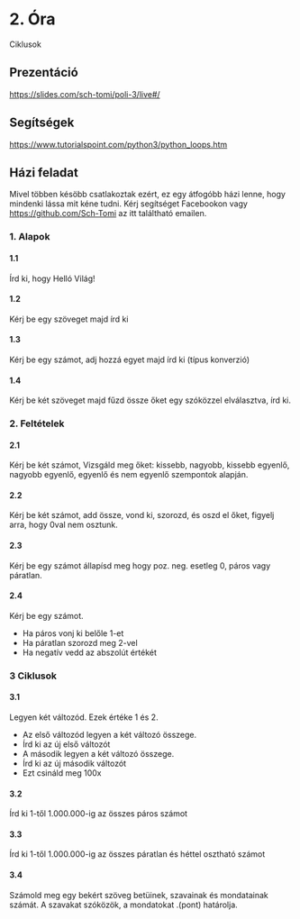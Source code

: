 # 2. Óra

Ciklusok

## Prezentáció
https://slides.com/sch-tomi/poli-3/live#/

## Segítségek
https://www.tutorialspoint.com/python3/python_loops.htm


## Házi feladat

Mivel többen késöbb csatlakoztak ezért, ez egy átfogóbb házi lenne, hogy mindenki lássa mit kéne tudni.
Kérj segítséget Facebookon vagy https://github.com/Sch-Tomi az itt találtható emailen.

### 1. Alapok

#### 1.1 
Írd ki, hogy Helló Világ!

#### 1.2
Kérj be egy szöveget majd írd ki

#### 1.3
Kérj be egy számot, adj hozzá egyet majd írd ki (típus konverzió)

#### 1.4
Kérj be két szöveget majd fűzd össze őket egy szóközzel elválasztva, írd ki.

### 2. Feltételek

#### 2.1
Kérj be két számot, Vizsgáld meg őket: kissebb, nagyobb, kissebb egyenlő, nagyobb egyenlő, egyenlő és nem egyenlő szempontok alapján.

#### 2.2
Kérj be két számot, add össze, vond ki, szorozd, és oszd el őket, figyelj arra, hogy 0val nem osztunk.

#### 2.3
Kérj be egy számot állapísd meg hogy poz. neg. esetleg 0, páros vagy páratlan.

#### 2.4
Kérj be egy számot.
- Ha páros vonj ki belőle 1-et
- Ha páratlan szorozd meg 2-vel
- Ha negatív vedd az abszolút értékét

### 3 Ciklusok

#### 3.1
Legyen két változód.
Ezek értéke 1 és 2.

- Az első változód legyen a két változó összege.
- Írd ki az új első változót
- A második legyen a két változó összege.
- Írd ki az új második változót
- Ezt csináld meg 100x

#### 3.2
Írd ki 1-től 1.000.000-ig az összes páros számot

#### 3.3
Írd ki 1-től 1.000.000-ig az összes páratlan és héttel osztható számot

#### 3.4
Számold meg egy bekért szöveg betüinek, szavainak és mondatainak számát.
A szavakat szóközök, a mondatokat .(pont) határolja.